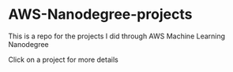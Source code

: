 # AWS-Nanodegree-projects
This is a repo for the projects I did through AWS Machine Learning Nanodegree 

Click on a project for more details 
